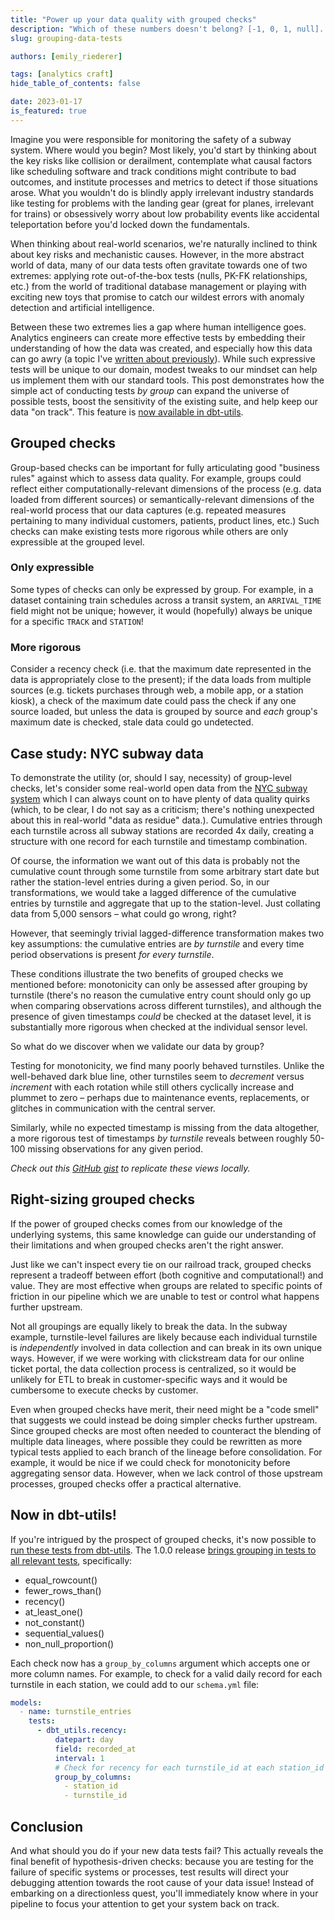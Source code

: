 ```yaml
---
title: "Power up your data quality with grouped checks"
description: "Which of these numbers doesn't belong? [-1, 0, 1, null]. You can't judge data quality without data context, so our tools should enable as much context as possible."
slug: grouping-data-tests

authors: [emily_riederer]

tags: [analytics craft]
hide_table_of_contents: false

date: 2023-01-17
is_featured: true
---
```

Imagine you were responsible for monitoring the safety of a subway system. Where would you begin? Most likely, you'd start by thinking about the key risks like collision or derailment, contemplate what causal factors like scheduling software and track conditions might contribute to bad outcomes, and institute processes and metrics to detect if those situations arose. What you wouldn't do is blindly apply irrelevant industry standards like testing for problems with the landing gear (great for planes, irrelevant for trains) or obsessively worry about low probability events like accidental teleportation before you'd locked down the fundamentals. 

When thinking about real-world scenarios, we're naturally inclined to think about key risks and mechanistic causes. However, in the more abstract world of data, many of our data tests often gravitate towards one of two extremes: applying rote out-of-the-box tests (nulls, PK-FK relationships, etc.) from the world of traditional database management or playing with exciting new toys that promise to catch our wildest errors with anomaly detection and artificial intelligence. 

Between these two extremes lies a gap where human intelligence goes. Analytics engineers can create more effective tests by embedding their understanding of how the data was created, and especially how this data can go awry (a topic I've [written about previously](https://emilyriederer.com/post/data-error-gen/)). While such expressive tests will be unique to our domain, modest tweaks to our mindset can help us implement them with our standard tools. This post demonstrates how the simple act of conducting tests _by group_ can expand the universe of possible tests, boost the sensitivity of the existing suite, and help keep our data "on track". This feature is [now available in dbt-utils](https://github.com/dbt-labs/dbt-utils#grouping-in-tests). 

<!--truncate-->

## Grouped checks

Group-based checks can be important for fully articulating good "business rules" against which to assess data quality. For example, groups could reflect either computationally-relevant dimensions of the <Term id="etl"/> process (e.g. data loaded from different sources) or semantically-relevant dimensions of the real-world process that our data captures (e.g. repeated measures pertaining to many individual customers, patients, product lines, etc.) Such checks can make existing tests more rigorous while others are only expressible at the grouped level.

### Only expressible
Some types of checks can only be expressed by group. For example, in a dataset containing train schedules across a transit system, an `ARRIVAL_TIME` field might not be unique; however, it would (hopefully) always be unique for a specific `TRACK` and `STATION`! 

### More rigorous
Consider a recency check (i.e. that the maximum date represented in the data is appropriately close to the present); if the data loads from multiple sources (e.g. tickets purchases through web, a mobile app, or a station kiosk), a check of the maximum date could pass the check if any one source loaded, but unless the data is grouped by source and _each_ group's maximum date is checked, stale data could go undetected.

## Case study: NYC subway data

To demonstrate the utility (or, should I say, necessity) of group-level checks, let's consider some real-world open data from the [NYC subway system](http://web.mta.info/developers/turnstile.html) which I can always count on to have plenty of data quality quirks (which, to be clear, I do not say as a criticism; there's nothing unexpected about this in real-world "data as residue" data.). Cumulative entries through each turnstile across all subway stations are recorded 4x daily, creating a structure with one record for each turnstile and timestamp combination. 

Of course, the information we want out of this data is probably not the cumulative count through some turnstile from some arbitrary start date but rather the station-level entries during a given period. So, in our transformations, we would take a lagged difference of the cumulative entries by turnstile and aggregate that up to the station-level. Just collating data from 5,000 sensors – what could go wrong, right? 

However, that seemingly trivial lagged-difference transformation makes two key assumptions: the cumulative entries are <Term id="monotonically-increasing"/> _by turnstile_ and every time period observations is present _for every turnstile_.

These conditions illustrate the two benefits of grouped checks we mentioned before: monotonicity can only be assessed after grouping by turnstile (there's no reason the cumulative entry count should only go up when comparing observations across different turnstiles), and although the presence of given timestamps _could_ be checked at the dataset level, it is substantially more rigorous when checked at the individual sensor level. 

So what do we discover when we validate our data by group?

Testing for monotonicity, we find many poorly behaved turnstiles. Unlike the well-behaved dark blue line, other turnstiles seem to _decrement_ versus _increment_ with each rotation while still others cyclically increase and plummet to zero – perhaps due to maintenance events, replacements, or glitches in communication with the central server.

<Lightbox src="/img/blog/2023-01-17-grouping-data-tests/1-monotonicity.png" title="Cumulative Entries by Turnstile for 3 Turnstiles" alt="A chart with three lines: one in dark blue trending up and to the right, one in light blue trending down and to the right, and one in very light blue which tracks up and then suddenly drops, repeating in a sawtooth pattern."/>

Similarly, while no expected timestamp is missing from the data altogether, a more rigorous test of timestamps _by turnstile_ reveals between roughly 50-100 missing observations for any given period.

<Lightbox src="/img/blog/2023-01-17-grouping-data-tests/2-missing.png" title="Number of Missing Turnstiles by Recording Time Period" alt="A dot plot showing 50-100 turnstiles are missing entries for each period between January and May, the range shown on the x axis."/>

_Check out this [GitHub gist](https://gist.github.com/emilyriederer/4dcc6a05ea53c82db175e15f698a1fb6) to replicate these views locally._

## Right-sizing grouped checks

If the power of grouped checks comes from our knowledge of the underlying systems, this same knowledge can guide our understanding of their limitations and when grouped checks aren't the right answer. 

Just like we can't inspect every tie on our railroad track, grouped checks represent a tradeoff between effort (both cognitive and computational!) and value. They are most effective when groups are related to specific points of friction in our pipeline which we are unable to test or control what happens further upstream. 

Not all groupings are equally likely to break the data. In the subway example, turnstile-level failures are likely because each individual turnstile is _independently_ involved in data collection and can break in its own unique ways. However, if we were working with clickstream data for our online ticket portal, the data collection process is centralized, so it would be unlikely for ETL to break in customer-specific ways and it would be cumbersome to execute checks by customer.

Even when grouped checks have merit, their need might be a "code smell" that suggests we could instead be doing simpler checks further upstream. Since grouped checks are most often needed to counteract the blending of multiple <Term id="data-lineage">data lineages</Term>, where possible they could be rewritten as more typical tests applied to each branch of the lineage before consolidation. For example, it would be nice if we could check for monotonicity before aggregating sensor data. However, when we lack control of those upstream processes, grouped checks offer a practical alternative.

## Now in dbt-utils!

If you're intrigued by the prospect of grouped checks, it's now possible to [run these tests from dbt-utils](https://github.com/dbt-labs/dbt-utils#grouping-in-tests). The 1.0.0 release [brings grouping in tests to all relevant tests](https://www.emilyriederer.com/post/grouping-data-quality-update/), specifically:

- equal_rowcount()
- fewer_rows_than()
- recency()
- at_least_one()
- not_constant()
- sequential_values()
- non_null_proportion()

Each check now has a `group_by_columns` argument which accepts one or more column names. For example, to check for a valid daily record for each turnstile in each station, we could add to our `schema.yml` file:

```yaml
models:
  - name: turnstile_entries
    tests:
      - dbt_utils.recency:
          datepart: day
          field: recorded_at
          interval: 1
          # Check for recency for each turnstile_id at each station_id
          group_by_columns:
            - station_id
            - turnstile_id
```

## Conclusion
And what should you do if your new data tests fail? This actually reveals the final benefit of hypothesis-driven checks: because you are testing for the failure of specific systems or processes, test results will direct your debugging attention towards the root cause of your data issue! Instead of embarking on a directionless quest, you'll immediately know where in your pipeline to focus your attention to get your system back on track.
